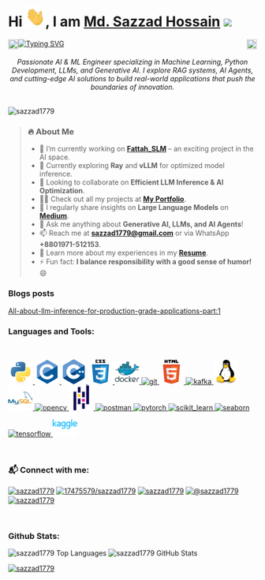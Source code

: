 <h1> Hi <img src="https://raw.githubusercontent.com/ABSphreak/ABSphreak/master/gifs/Hi.gif" width="40px" height="40px">, I am <a href="https://github.com/sazzad1779">Md. Sazzad Hossain</a> <img src="https://emojis.slackmojis.com/emojis/images/1531849430/4246/blob-sunglasses.gif?1531849430" width="30px"> </h1>
<span>
<img src="https://media.giphy.com/media/hS3IR40sIwRl6zUyrQ/giphy.gif" width="20" height="20" align="left" >
<img src="https://media.giphy.com/media/hS3IR40sIwRl6zUyrQ/giphy.gif" width="20" height="20" align="right" >
</span>

[![Typing SVG](https://readme-typing-svg.herokuapp.com?size=35&color=C3CF62&center=true&width=1000&height=61&lines=Machine+Learning+Developer;Python+Developer;LLM+Practitioner;Generative+AI+Enthusiast;RAG+and+AI+Agent+Developer)]()


<h6 align="center">Passionate AI & ML Engineer specializing in Machine Learning, Python Development, LLMs, and Generative AI. I explore RAG systems, AI Agents, and cutting-edge AI solutions to build real-world applications that push the boundaries of innovation.</h3>

<p align="left"> <img src="https://komarev.com/ghpvc/?username=sazzad1779&label=Profile%20views&color=0e75b6&style=flat" alt="sazzad1779" /> </p>


> ### 🔥 About Me  
> - 🔭 I’m currently working on **[Fattah_SLM](https://github.com/sazzad1779/Fattah_SLM)** – an exciting project in the AI space.  
> - 🌱 Currently exploring **Ray** and **vLLM** for optimized model inference.  
> - 👯 Looking to collaborate on **Efficient LLM Inference & AI Optimization**.  
> - 👨‍💻 Check out all my projects at **[My Portfolio](https://sazzad1779.github.io/)**.  
> - 📝 I regularly share insights on **Large Language Models** on **[Medium](https://medium.com/@sazzad1779)**.  
> - 💬 Ask me anything about **Generative AI, LLMs, and AI Agents**!  
> - 📫 Reach me at **sazzad1779@gmail.com** or via WhatsApp **+8801971-512153**.  
> - 📄 Learn more about my experiences in my **[Resume](https://sazzad1779.github.io/files/Sazzad's%20Resume.pdf)**.  
> - ⚡ Fun fact: **I balance responsibility with a good sense of humor!** 😄  


### Blogs posts
<!-- BLOG-POST-LIST:START -->
[All-about-llm-inference-for-production-grade-applications-part:1](https://medium.com/@sazzad1779/all-about-llm-inference-for-production-grade-applications-part-1-d420c89c6ba8)
<!-- BLOG-POST-LIST:END -->

<h3 align="left">Languages and Tools:</h3>
</br>

<p align="left">
    <a href="https://www.python.org" target="_blank" rel="noreferrer">
        <img src="https://raw.githubusercontent.com/devicons/devicon/master/icons/python/python-original.svg"
            alt="python" width="50" height="50" /> </a><a href="https://www.cprogramming.com/" target="_blank"
        rel="noreferrer">
        <img src="https://raw.githubusercontent.com/devicons/devicon/master/icons/c/c-original.svg" alt="c" width="50"
            height="50" />
    </a>
    <a href="https://www.w3schools.com/cpp/" target="_blank" rel="noreferrer">
        <img src="https://raw.githubusercontent.com/devicons/devicon/master/icons/cplusplus/cplusplus-original.svg"
            alt="cplusplus" width="50" height="50" />
    </a>
    <a href="https://www.w3schools.com/css/" target="_blank" rel="noreferrer">
        <img src="https://raw.githubusercontent.com/devicons/devicon/master/icons/css3/css3-original-wordmark.svg"
            alt="css3" width="50" height="50" />
    </a>
    <a href="https://www.docker.com/" target="_blank" rel="noreferrer">
        <img src="https://raw.githubusercontent.com/devicons/devicon/master/icons/docker/docker-original-wordmark.svg"
            alt="docker" width="50" height="50" />
    </a>
    <a href="https://git-scm.com/" target="_blank" rel="noreferrer">
        <img src="https://www.vectorlogo.zone/logos/git-scm/git-scm-icon.svg" alt="git" width="50" height="50" />
    </a>
    <a href="https://www.w3.org/html/" target="_blank" rel="noreferrer">
        <img src="https://raw.githubusercontent.com/devicons/devicon/master/icons/html5/html5-original-wordmark.svg"
            alt="html5" width="50" height="50" />
    </a>
    <a href="https://kafka.apache.org/" target="_blank" rel="noreferrer">
        <img src="https://www.vectorlogo.zone/logos/apache_kafka/apache_kafka-icon.svg" alt="kafka" width="50"
            height="50" />
    </a>
    <a href="https://www.linux.org/" target="_blank" rel="noreferrer">
        <img src="https://raw.githubusercontent.com/devicons/devicon/master/icons/linux/linux-original.svg" alt="linux"
            width="50" height="50" />
    </a>
    <a href="https://www.mysql.com/" target="_blank" rel="noreferrer">
        <img src="https://raw.githubusercontent.com/devicons/devicon/master/icons/mysql/mysql-original-wordmark.svg"
            alt="mysql" width="50" height="50" />
    </a>
    <a href="https://opencv.org/" target="_blank" rel="noreferrer">
        <img src="https://www.vectorlogo.zone/logos/opencv/opencv-icon.svg" alt="opencv" width="50" height="50" />
    </a>
    <a href="https://pandas.pydata.org/" target="_blank" rel="noreferrer">
        <img src="https://raw.githubusercontent.com/devicons/devicon/2ae2a900d2f041da66e950e4d48052658d850630/icons/pandas/pandas-original.svg"
            alt="pandas" width="50" height="50" />
    </a>
    <a href="https://postman.com" target="_blank" rel="noreferrer">
        <img src="https://www.vectorlogo.zone/logos/getpostman/getpostman-icon.svg" alt="postman" width="50"
            height="50" />
    </a>
    <a href="https://pytorch.org/" target="_blank" rel="noreferrer">
        <img src="https://www.vectorlogo.zone/logos/pytorch/pytorch-icon.svg" alt="pytorch" width="50" height="50" />
    </a>
    <a href="https://scikit-learn.org/" target="_blank" rel="noreferrer">
        <img src="https://upload.wikimedia.org/wikipedia/commons/0/05/Scikit_learn_logo_small.svg" alt="scikit_learn"
            width="50" height="50" />
    </a>
    <a href="https://seaborn.pydata.org/" target="_blank" rel="noreferrer">
        <img src="https://seaborn.pydata.org/_images/logo-mark-lightbg.svg" alt="seaborn" width="50" height="50" />
    </a>
    <a href="https://www.tensorflow.org" target="_blank" rel="noreferrer">
        <img src="https://www.vectorlogo.zone/logos/tensorflow/tensorflow-icon.svg" alt="tensorflow" width="50"
            height="50" />
    </a>
    <a href="https://www.kaggle.com/" target="_blank" rel="noreferrer">
        <img src="https://github.com/devicons/devicon/blob/master/icons/kaggle/kaggle-original-wordmark.svg" alt="kaggle" width="50"
            height="50" />
    </a>
</p>
<br>
<h3 align="left">📬 Connect with me:</h3>
<p align="left">
    <a href="https://linkedin.com/in/sazzad1779" target="blank"><img align="center"
            src="https://raw.githubusercontent.com/rahuldkjain/github-profile-readme-generator/master/src/images/icons/Social/linked-in-alt.svg"
            alt="sazzad1779" height="40" width="50" /></a>
    <a href="https://stackoverflow.com/users/17475579/sazzad1779" target="blank"><img align="center"
            src="https://raw.githubusercontent.com/rahuldkjain/github-profile-readme-generator/master/src/images/icons/Social/stack-overflow.svg"
            alt="17475579/sazzad1779" height="40" width="50" /></a>
    <a href="https://fb.com/sazzad1779" target="blank"><img align="center"
            src="https://raw.githubusercontent.com/rahuldkjain/github-profile-readme-generator/master/src/images/icons/Social/facebook.svg"
            alt="sazzad1779" height="40" width="50" /></a>
    <a href="https://medium.com/@sazzad1779" target="blank"><img align="center"
            src="https://raw.githubusercontent.com/rahuldkjain/github-profile-readme-generator/master/src/images/icons/Social/medium.svg"
            alt="@sazzad1779" height="40" width="50" /></a>
    <a href="https://dev.to/sazzad1779" target="blank"><img align="center"
            src="https://raw.githubusercontent.com/rahuldkjain/github-profile-readme-generator/master/src/images/icons/Social/devto.svg"
            alt="sazzad1779" height="40" width="50" /></a>
</p>
<br>
<h3 align="left">Github Stats:</h3>
<p align="left"> 
<img src="https://github-readme-stats.vercel.app/api/top-langs?username=sazzad1779&show_icons=true&locale=en&size_weight=0.5&count_weight=0.5" alt="sazzad1779 Top Languages" /> <img src="https://github-readme-stats.vercel.app/api?username=sazzad1779&show_icons=true&locale=en&rank_icon=github" alt="sazzad1779 GitHub Stats"  /> <br> 
</p>
<p align="left"> 
<a href="https://github.com/ryo-ma/github-profile-trophy"><img src="https://github-profile-trophy.vercel.app/?username=sazzad1779" alt="sazzad1779" /></a> </p>
